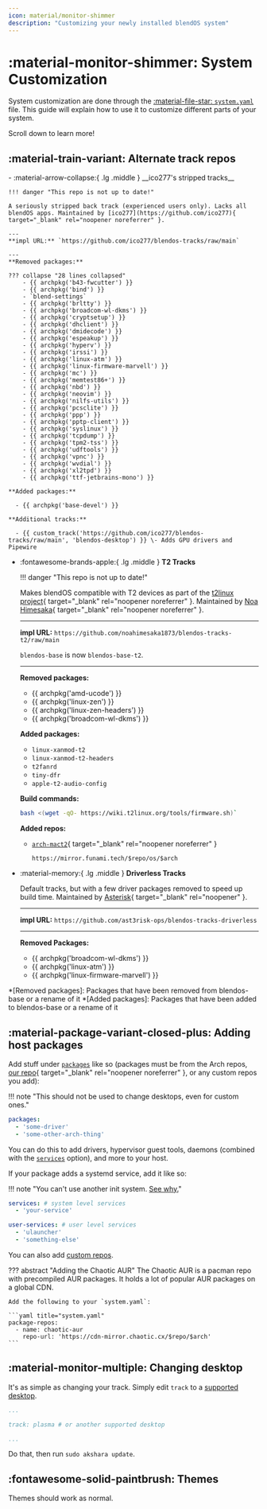 ```yaml
---
icon: material/monitor-shimmer
description: "Customizing your newly installed blendOS system"
---
```


# :material-monitor-shimmer: System Customization

System customization are done through the [:material-file-star: `system.yaml`](../../reference/configs/system.md) file. This guide will explain how to use it to customize different parts of your system.

Scroll down to learn more!

## :material-train-variant: Alternate track repos

<div class="grid cards" markdown>
-   :material-arrow-collapse:{ .lg .middle } __ico277's stripped tracks__
    
    !!! danger "This repo is not up to date!"

    A seriously stripped back track (experienced users only). Lacks all blendOS apps. Maintained by [ico277](https://github.com/ico277){ target="_blank" rel="noopener noreferrer" }.

    ---
    **impl URL:** `https://github.com/ico277/blendos-tracks/raw/main`

    ---
    **Removed packages:**
        
    ??? collapse "28 lines collapsed"
        - {{ archpkg('b43-fwcutter') }}
        - {{ archpkg('bind') }}
        - `blend-settings`
        - {{ archpkg('brltty') }}
        - {{ archpkg('broadcom-wl-dkms') }}
        - {{ archpkg('cryptsetup') }}
        - {{ archpkg('dhclient') }}
        - {{ archpkg('dmidecode') }}
        - {{ archpkg('espeakup') }}
        - {{ archpkg('hyperv') }}
        - {{ archpkg('irssi') }}
        - {{ archpkg('linux-atm') }}
        - {{ archpkg('linux-firmware-marvell') }}
        - {{ archpkg('mc') }}
        - {{ archpkg('memtest86+') }}
        - {{ archpkg('nbd') }}
        - {{ archpkg('neovim') }}
        - {{ archpkg('nilfs-utils') }}
        - {{ archpkg('pcsclite') }}
        - {{ archpkg('ppp') }}
        - {{ archpkg('pptp-client') }}
        - {{ archpkg('syslinux') }}
        - {{ archpkg('tcpdump') }}
        - {{ archpkg('tpm2-tss') }}
        - {{ archpkg('udftools') }}
        - {{ archpkg('vpnc') }}
        - {{ archpkg('wvdial') }}
        - {{ archpkg('xl2tpd') }}
        - {{ archpkg('ttf-jetbrains-mono') }}
    
    **Added packages:**
      
      - {{ archpkg('base-devel') }}

    **Additional tracks:**

      - {{ custom_track('https://github.com/ico277/blendos-tracks/raw/main', 'blendos-desktop') }} \- Adds GPU drivers and Pipewire

-   :fontawesome-brands-apple:{ .lg .middle } __T2 Tracks__
    
    !!! danger "This repo is not up to date!"
    
    Makes blendOS compatible with T2 devices as part of the [t2linux project](https://t2linux.org){ target="_blank" rel="noopener noreferrer" }. Maintained by [Noa Himesaka](https://noa.codes){ target="_blank" rel="noopener noreferrer" }.
    
    ---
    **impl URL:** `https://github.com/noahimesaka1873/blendos-tracks-t2/raw/main`

    `blendos-base` is now `blendos-base-t2`.

    ---

    **Removed packages:**
      
      - {{ archpkg('amd-ucode') }}
      - {{ archpkg('linux-zen') }}
      - {{ archpkg('linux-zen-headers') }}
      - {{ archpkg('broadcom-wl-dkms') }}
    
    **Added packages:**

      - `linux-xanmod-t2`
      - `linux-xanmod-t2-headers`
      - `t2fanrd`
      - `tiny-dfr`
      - `apple-t2-audio-config`
    
    **Build commands:**

    ```bash
    bash <(wget -qO- https://wiki.t2linux.org/tools/firmware.sh)`
    ```

    **Added repos:**

      - [`arch-mact2`](https://mirror.funami.tech/arch-mact2/os/x86_64/){ target="_blank" rel="noopener noreferrer" }
        ```
        https://mirror.funami.tech/$repo/os/$arch
        ```

-   :material-memory:{ .lg .middle } __Driverless Tracks__
    
    Default tracks, but with a few driver packages removed to speed up build time. Maintained by [Asterisk](https://asterisk.lol){ target="_blank" rel="noopener" }.
  
    ---
    **impl URL:** `https://github.com/ast3risk-ops/blendos-tracks-driverless`

    ---

    **Removed Packages:**

    - {{ archpkg('broadcom-wl-dkms') }}
    - {{ archpkg('linux-atm') }}
    - {{ archpkg('linux-firmware-marvell') }}
</div>

*[Removed packages]: Packages that have been removed from blendos-base or a rename of it
*[Added packages]: Packages that have been added to blendos-base or a rename of it

## :material-package-variant-closed-plus: Adding host packages

Add stuff under [`packages`](../../reference/configs/system.md#reference) like so (packages must be from the Arch repos, [our repo](https://pkg-repo.blendos.co){ target="_blank" rel="noopener noreferrer" }, or any custom repos you add):

!!! note "This should not be used to change desktops, even for custom ones."

```yaml title="system.yaml"
packages:
  - 'some-driver'
  - 'some-other-arch-thing'

```

You can do this to add drivers, hypervisor guest tools, daemons (combined with the [`services`](../../reference/configs/system.md#reference) option), and more to your host.

If your package adds a systemd service, add it like so:

!!! note "You can't use another init system. [See why.](../../faq.md#why-cant-i-use-another-init-system)"

```yaml title="system.yaml"
services: # system level services
  - 'your-service'

user-services: # user level services
  - 'ulauncher'
  - 'something-else'

```

You can also add [custom repos](../../reference/configs/system.md#custom-repositories).

??? abstract "Adding the Chaotic AUR"
    The Chaotic AUR is a pacman repo with precompiled AUR packages. It holds a lot of popular AUR packages on a global CDN.

    Add the following to your `system.yaml`:

    ```yaml title="system.yaml"
    package-repos:
      - name: chaotic-aur
        repo-url: 'https://cdn-mirror.chaotic.cx/$repo/$arch'
    ```

## :material-monitor-multiple: Changing desktop

It's as simple as changing your track. Simply edit `track` to a [supported desktop](../../faq.md#what-desktops-are-officially-supported).

```yaml title="system.yaml"
...

track: plasma # or another supported desktop 

...
```

Do that, then run `sudo akshara update`.

## :fontawesome-solid-paintbrush: Themes

Themes should work as normal.

